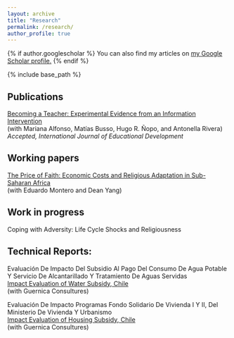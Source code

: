 ```yaml
---
layout: archive
title: "Research"
permalink: /research/
author_profile: true
---
```


{% if author.googlescholar %}
You can also find my articles on <u><a href="{{author.googlescholar}}">my Google Scholar profile</a>.</u>
{% endif %}

{% include base_path %}

## Publications

[Becoming a Teacher: Experimental Evidence from an Information Intervention](http://dx.doi.org/10.18235/0013244)<br/>
(with Mariana Alfonso, Matías Busso, Hugo R. Ñopo, and Antonella Rivera)
*Accepted, International Journal of Educational Development*

## Working papers

[The Price of Faith: Economic Costs and Religious Adaptation in Sub-Saharan Africa](https://www.nber.org/papers/w33482)<br/>
(with Eduardo Montero and Dean Yang)

## Work in progress

Coping with Adversity: Life Cycle Shocks and Religiousness


## Technical Reports:

Evaluación De Impacto Del Subsidio Al Pago Del Consumo De Agua Potable Y Servicio De Alcantarillado Y Tratamiento De Aguas Servidas<br/>
[Impact Evaluation of Water Subsidy, Chile](https://www.dipres.gob.cl/597/articles-139732_r_ejecutivo_institucional.pdf)<br/>
(with Guernica Consultures)<br/>

Evaluación De Impacto Programas Fondo Solidario De Vivienda I Y II, Del Ministerio De Vivienda Y Urbanismo<br/>
[Impact Evaluation of Housing Subsidy, Chile](https://www.dipres.gob.cl/597/articles-139732_r_ejecutivo_institucional.pdf)<br/>
(with Guernica Consultures)

